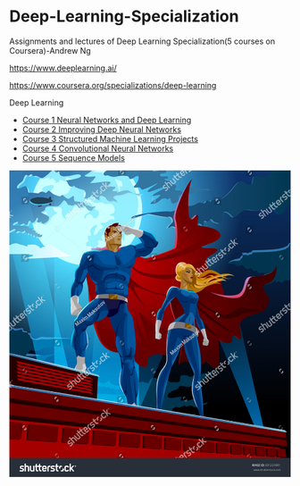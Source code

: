 # Deep-Learning-Specialization
Assignments and lectures of Deep Learning Specialization(5 courses on Coursera)-Andrew Ng

https://www.deeplearning.ai/

https://www.coursera.org/specializations/deep-learning

Deep Learning 
* [Course 1 Neural Networks and Deep Learning](/Course%201%20Neural%20Networks%20and%20Deep%20Learning)
* [Course 2 Improving Deep Neural Networks](/Course%202%20Improving%20Deep%20Neural%20Networks)
* [Course 3 Structured Machine Learning Projects](/Course%203%20Structured%20Machine%20Learning%20Projects)
* [Course 4 Convolutional Neural Networks](/Course%204%20Convolutional%20Neural%20Networks)
* [Course 5 Sequence Models](/Course%205%20Sequence%20Models)

![superDL](superheroes.jpg)
